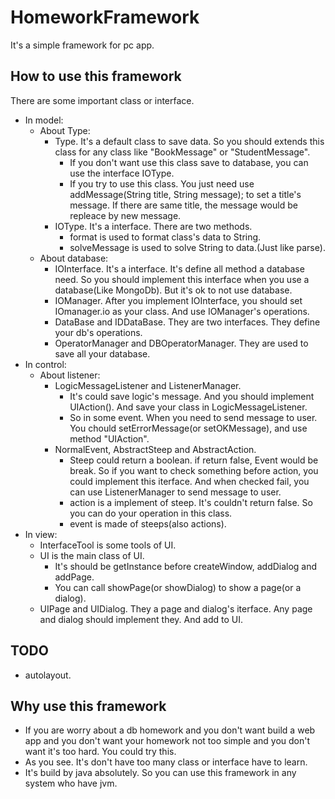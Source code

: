 # HomeworkFramework
It's a simple framework for pc app.

## How to use this framework
There are some important class or interface.
  * In model:
    * About Type:
      * Type. It's a default class to save data. So you should extends this class for any class like "BookMessage" or "StudentMessage".
         * If you don't want use this class save to database, you can use the interface IOType.
         * If you try to use this class. You just need use addMessage(String title, String message); to set a title's message. If there are same title, the message would be repleace by new message.
      * IOType. It's a interface. There are two methods.
         * format is used to format class's data to String.
         * solveMessage is used to solve String to data.(Just like parse).
    * About database:
      * IOInterface. It's a interface. It's define all method a database need. So you should implement this interface when you use a database(Like MongoDb). But it's ok to not use database.
      * IOManager. After you implement IOInterface, you should set IOmanager.io as your class. And use IOManager's operations.
      * DataBase and IDDataBase. They are two interfaces. They define your db's operations.
      * OperatorManager and DBOperatorManager. They are used to save all your database.
  * In control:
    * About listener:
      * LogicMessageListener and ListenerManager. 
        * It's could save logic's message. And you should implement UIAction(). And save your class in LogicMessageListener.
        * So in some event. When you need to send message to user. You chould setErrorMessage(or setOKMessage), and use method "UIAction".
      * NormalEvent, AbstractSteep and AbstractAction.
        * Steep could return a boolean. if return false, Event would be break. So if you want to check something before action, you could implement this iterface. And when checked fail, you can use ListenerManager to send message to user.
        * action is a implement of steep. It's couldn't return false. So you can do your operation in this class.
        * event is made of steeps(also actions).
  * In view:
    * InterfaceTool is some tools of UI.
    * UI is the main class of UI.
      * It's should be getInstance before createWindow, addDialog and addPage.
      * You can call showPage(or showDialog) to show a page(or a dialog).
    * UIPage and UIDialog. They a page and dialog's iterface. Any page and dialog should implement they. And add to UI.

## TODO
   * autolayout.


## Why use this framework
   * If you are worry about a db homework and you don't want build a web app and you don't want your homework not too simple and you don't want it's too hard. You could try this.
   * As you see. It's don't have too many class or interface have to learn.
   * It's build by java absolutely. So you can use this framework in any system who have jvm.
